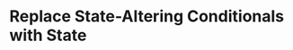 # Replace State-Altering Conditionals with State
<!-- 
## 動機


::: tip 優點
- 

:::

::: warning 缺點
- 

:::


## 作法


## 範例
 -->

